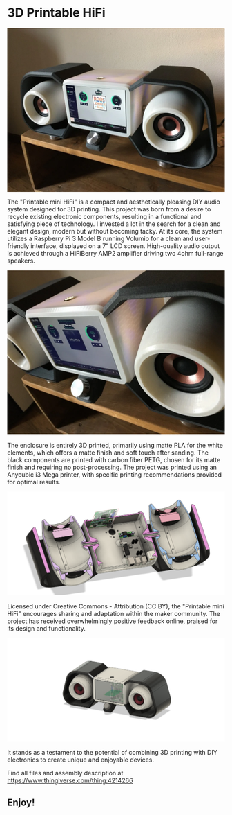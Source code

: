 # 3D Printable HiFi
<div style="text-align: center;">
  <img src="/hifi.png" alt="La mia immagine" style="display: block; margin: 0 auto;">
</div>

The "Printable mini HiFi" is a compact and aesthetically pleasing DIY audio system designed for 3D printing. 
This project was born from a desire to recycle existing electronic components, resulting in a functional and satisfying piece of technology. 
I invested a lot in the search for a clean and elegant design, modern but without becoming tacky.
At its core, the system utilizes a Raspberry Pi 3 Model B running Volumio for a clean and user-friendly interface, displayed on a 7" LCD screen. 
High-quality audio output is achieved through a HiFiBerry AMP2 amplifier driving two 4ohm full-range speakers.

![image2](/image2.png)

The enclosure is entirely 3D printed, primarily using matte PLA for the white elements, which offers a matte finish and soft touch after sanding. 
The black components are printed with carbon fiber PETG, chosen for its matte finish and requiring no post-processing. 
The project was printed using an Anycubic i3 Mega printer, with specific printing recommendations provided for optimal results.

![image3](/image3.png)

Licensed under Creative Commons - Attribution (CC BY), the "Printable mini HiFi" encourages sharing and adaptation within the maker community.
The project has received overwhelmingly positive feedback online, praised for its design and functionality. 

![image4](/image4.png)

It stands as a testament to the potential of combining 3D printing with DIY electronics to create unique and enjoyable devices.

Find all files and assembly description at https://www.thingiverse.com/thing:4214266

## Enjoy!
